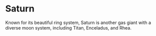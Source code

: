 # Saturn

Known for its beautiful ring system, Saturn is another gas giant with a diverse moon system, including Titan, Enceladus, and Rhea.
